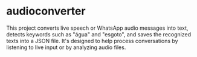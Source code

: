 # audioconverter
This project converts live speech or WhatsApp audio messages into text, detects keywords such as "água" and "esgoto", and saves the recognized texts into a JSON file. It's designed to help process conversations by listening to live input or by analyzing audio files.

